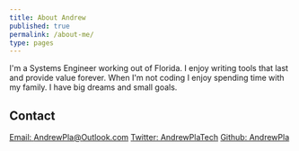```yaml
---
title: About Andrew
published: true
permalink: /about-me/
type: pages
---
```


I'm a Systems Engineer working out of Florida. I enjoy writing tools that last and provide value forever. When I'm not coding I enjoy spending time with my family. I have big dreams and small goals.

## Contact

[Email: AndrewPla@Outlook.com]("mailto:andrewpla@outlook.com")
[Twitter: AndrewPlaTech]("https://twitter.com/AndrewPlaTech")
[Github: AndrewPla]("https://github.com/AndrewPla")